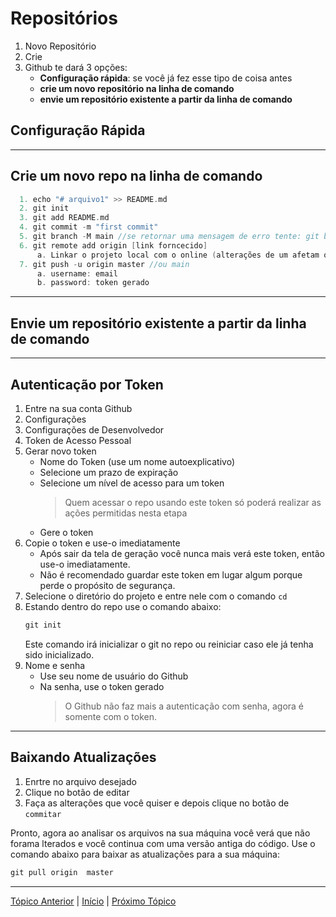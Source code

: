 # Repositórios
1. Novo Repositório
2. Crie
3. Github te dará 3 opções:
    - **Configuração rápida**: se você já fez esse tipo de coisa antes
    - **crie um novo repositório na linha de comando**
    - **envie um repositório existente a partir da linha de comando**

## Configuração Rápida

---
## Crie um novo repo na linha de comando
```c
  1. echo "# arquivo1" >> README.md
  2. git init
  3. git add README.md
  4. git commit -m "first commit"
  5. git branch -M main //se retornar uma mensagem de erro tente: git branch -M master
  6. git remote add origin [link forncecido]
      a. Linkar o projeto local com o online (alterações de um afetam o outro)
  7. git push -u origin master //ou main
      a. username: email
      b. password: token gerado
```

---
## Envie um repositório existente a partir da linha de comando

---
## Autenticação por Token
1. Entre na sua conta Github
2. Configurações
3. Configurações de Desenvolvedor
4. Token de Acesso Pessoal
5. Gerar novo token
      - Nome do Token (use um nome autoexplicativo)
      - Selecione um prazo de expiração
      - Selecione um nível de acesso para um token  
        >Quem acessar o repo usando este token só poderá realizar as ações permitidas nesta etapa  
      - Gere o token
6. Copie o token e use-o imediatamente
      - Após sair da tela de geração você nunca mais verá este token, então use-o imediatamente.
      - Não é recomendado guardar este token em lugar algum porque perde o propósito de segurança.
7. Selecione o diretório do projeto e entre nele com o comando  `cd`
8. Estando dentro do repo use o comando abaixo:
    ```c
    git init
    ```
    Este comando irá inicializar o git no repo ou reiniciar caso ele já tenha sido inicializado. 
9. Nome e senha
      - Use seu nome de usuário do Github
      - Na senha, use o token gerado
        >O Github não faz mais a autenticação com senha, agora é somente com o token.

---
## Baixando Atualizações
1. Enrtre no arquivo desejado
2.  Clique no botão de editar
3.  Faça as alterações que você quiser e depois clique no botão de  `commitar`

Pronto, agora ao analisar os arquivos na sua máquina você verá que não forama lterados e você continua com uma versão antiga do código.
Use o comando abaixo para baixar as atualizações para a sua máquina:
```c
git pull origin  master
```
---
[Tópico Anterior](Merge.md) | [Início](README.md) | [Próximo Tópico](PullRequest.md)

